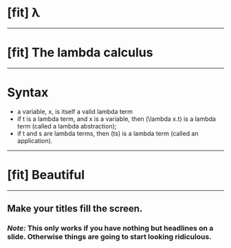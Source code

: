 # [fit] λ

---

# [fit] The lambda calculus

---

# Syntax

- a variable, x, is itself a valid lambda term
- if t is a lambda term, and x is a variable, then (\lambda x.t) is a lambda term (called a lambda abstraction);
- if t and s are lambda terms, then (ts) is a lambda term (called an application).

---

# [fit] Beautiful 

---

## Make your titles fill the screen.

### _Note:_ This only works if you have nothing but headlines on a slide. Otherwise things are going to start looking ridiculous.